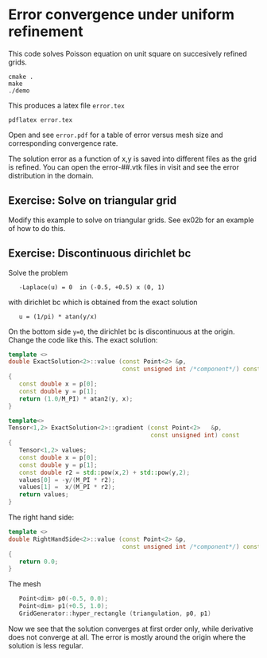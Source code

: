 # Error convergence under uniform refinement

This code solves Poisson equation on unit square on succesively refined grids.

```shell
cmake .
make
./demo
```

This produces a latex file `error.tex`

```shell
pdflatex error.tex
```

Open and see `error.pdf` for a table of error versus mesh size and corresponding convergence rate.

The solution error as a function of x,y is saved into different files as the grid is refined. You can open the error-##.vtk files in visit and see the error distribution in the domain.

## Exercise: Solve on triangular grid

Modify this example to solve on triangular grids. See ex02b for an example of how to do this.

## Exercise: Discontinuous dirichlet bc

Solve the problem

```text
   -Laplace(u) = 0  in (-0.5, +0.5) x (0, 1)
```

with dirichlet bc which is obtained from the exact solution

```text
   u = (1/pi) * atan(y/x)
```

On the bottom side `y=0`, the dirichlet bc is discontinuous at the origin. Change the code like this. The exact solution:

```c++
template <>
double ExactSolution<2>::value (const Point<2> &p,
                                const unsigned int /*component*/) const
{
   const double x = p[0];
   const double y = p[1];
   return (1.0/M_PI) * atan2(y, x);
}

template<>
Tensor<1,2> ExactSolution<2>::gradient (const Point<2>   &p,
                                        const unsigned int) const
{
   Tensor<1,2> values;
   const double x = p[0];
   const double y = p[1];
   const double r2 = std::pow(x,2) + std::pow(y,2);
   values[0] = -y/(M_PI * r2);
   values[1] =  x/(M_PI * r2);
   return values;
}
```

The right hand side:

```c++
template <>
double RightHandSide<2>::value (const Point<2> &p,
                                const unsigned int /*component*/) const
{
   return 0.0;
}
```

The mesh

```c++
   Point<dim> p0(-0.5, 0.0);
   Point<dim> p1(+0.5, 1.0);
   GridGenerator::hyper_rectangle (triangulation, p0, p1)
```

Now we see that the solution converges at first order only, while derivative does not converge at all. The error is mostly around the origin where the solution is less regular.
